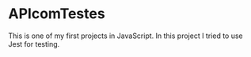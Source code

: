 # APIcomTestes

This is one of my first projects in JavaScript.
In this project I tried to use Jest for testing. 
